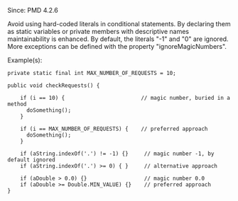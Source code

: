 Since: PMD 4.2.6

Avoid using hard-coded literals in conditional statements. By declaring them as static variables
or private members with descriptive names maintainability is enhanced. By default, the literals &quot;-1&quot; and &quot;0&quot; are ignored.
More exceptions can be defined with the property &quot;ignoreMagicNumbers&quot;.

Example(s):
```
private static final int MAX_NUMBER_OF_REQUESTS = 10;

public void checkRequests() {

    if (i == 10) {                        // magic number, buried in a method
      doSomething();
    }

    if (i == MAX_NUMBER_OF_REQUESTS) {    // preferred approach
      doSomething();
    }

    if (aString.indexOf('.') != -1) {}     // magic number -1, by default ignored
    if (aString.indexOf('.') >= 0) { }     // alternative approach

    if (aDouble > 0.0) {}                  // magic number 0.0
    if (aDouble >= Double.MIN_VALUE) {}    // preferred approach
}
```
